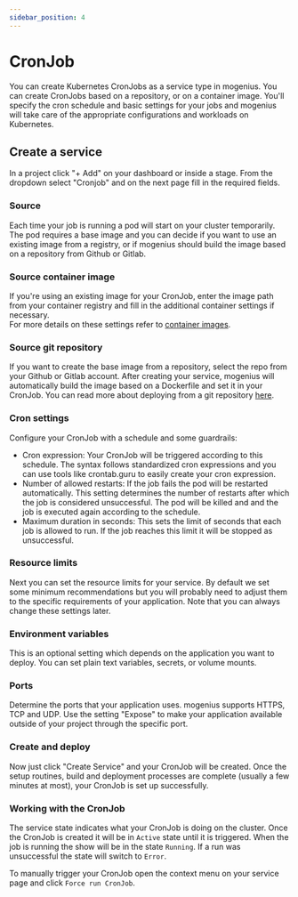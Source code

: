 ```yaml
---
sidebar_position: 4
---
```


# CronJob

You can create Kubernetes CronJobs as a service type in mogenius. You can create CronJobs based on a repository, or on a container image. You'll specify the cron schedule and basic settings for your jobs and mogenius will take care of the appropriate configurations and workloads on Kubernetes.

## Create a service
In a project click "+ Add" on your dashboard or inside a stage. From the dropdown select "Cronjob" and on the next page fill in the required fields.

### Source
Each time your job is running a pod will start on your cluster temporarily. The pod requires a base image and you can decide if you want to use an existing image from a registry, or if mogenius should build the image based on a repository from Github or Gitlab.

### Source container image
If you're using an existing image for your CronJob, enter the image path from your container registry and fill in the additional container settings if necessary.  
For more details on these settings refer to [container images](container-images.md).

### Source git repository
If you want to create the base image from a repository, select the repo from your Github or Gitlab account. After creating your service, mogenius will automatically build the image based on a Dockerfile and set it in your CronJob.
You can read more about deploying from a git repository [here](deploy-from-a-repository.md).

### Cron settings
Configure your CronJob with a schedule and some guardrails:
- Cron expression: Your CronJob will be triggered according to this schedule. The syntax follows standardized cron expressions and you can use tools like crontab.guru to easily create your cron expression.
- Number of allowed restarts: If the job fails the pod will be restarted automatically. This setting determines the number of restarts after which the job is considered unsuccessful. The pod will be killed and and the job is executed again according to the schedule.
- Maximum duration in seconds: This sets the limit of seconds that each job is allowed to run. If the job reaches this limit it will be stopped as unsuccessful.

### Resource limits
Next you can set the resource limits for your service. By default we set some minimum recommendations but you will probably need to adjust them to the specific requirements of your application. Note that you can always change these settings later.

### Environment variables
This is an optional setting which depends on the application you want to deploy. You can set plain text variables, secrets, or volume mounts.

### Ports
Determine the ports that your application uses. mogenius supports HTTPS, TCP and UDP. Use the setting "Expose" to make your application available outside of your project through the specific port.

### Create and deploy
Now just click "Create Service" and your CronJob will be created. Once the setup routines, build and deployment processes are complete (usually a few minutes at most), your CronJob is set up successfully.

### Working with the CronJob
The service state indicates what your CronJob is doing on the cluster. Once the CronJob is created it will be in `Active` state until it is triggered. When the job is running the show will be in the state `Running`. If a run was unsuccessful the state will switch to `Error`.

To manually trigger your CronJob open the context menu on your service page and click `Force run CronJob`.



